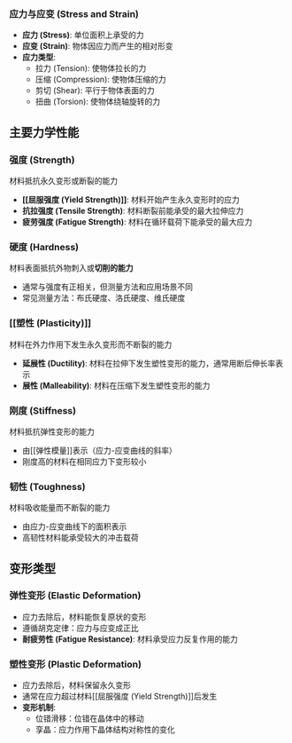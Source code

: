 ### 应力与应变 (Stress and Strain)

- **应力 (Stress)**: 单位面积上承受的力
- **应变 (Strain)**: 物体因应力而产生的相对形变
- **应力类型**:
    - 拉力 (Tension): 使物体拉长的力
    - 压缩 (Compression): 使物体压缩的力
    - 剪切 (Shear): 平行于物体表面的力
    - 扭曲 (Torsion): 使物体绕轴旋转的力

## 主要力学性能

### 强度 (Strength)

材料抵抗永久变形或断裂的能力

- **[[屈服强度 (Yield Strength)]]**: 材料开始产生永久变形时的应力
- **抗拉强度 (Tensile Strength)**: 材料断裂前能承受的最大拉伸应力
- **疲劳强度 (Fatigue Strength)**: 材料在循环载荷下能承受的最大应力

### 硬度 (Hardness)

材料表面抵抗外物刺入或**切削的能力**

- 通常与强度有正相关，但测量方法和应用场景不同
- 常见测量方法：布氏硬度、洛氏硬度、维氏硬度

### [[塑性 (Plasticity)]]

材料在外力作用下发生永久变形而不断裂的能力

- **延展性 (Ductility)**: 材料在拉伸下发生塑性变形的能力，通常用断后伸长率表示
- **展性 (Malleability)**: 材料在压缩下发生塑性变形的能力

### 刚度 (Stiffness)

材料抵抗弹性变形的能力

- 由[[弹性模量]]表示（应力-应变曲线的斜率）
- 刚度高的材料在相同应力下变形较小

### 韧性 (Toughness)

材料吸收能量而不断裂的能力

- 由应力-应变曲线下的面积表示
- 高韧性材料能承受较大的冲击载荷


## 变形类型

### 弹性变形 (Elastic Deformation)

- 应力去除后，材料能恢复原状的变形
- 遵循胡克定律：应力与应变成正比
- **耐疲劳性 (Fatigue Resistance)**: 材料承受应力反复作用的能力

### 塑性变形 (Plastic Deformation)

- 应力去除后，材料保留永久变形
- 通常在应力超过材料[[屈服强度 (Yield Strength)]]后发生
- **变形机制**:
    - 位错滑移：位错在晶体中的移动
    - 孪晶：应力作用下晶体结构对称性的变化





